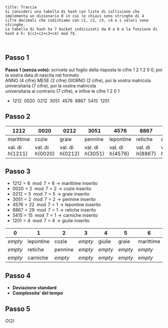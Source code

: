 
```ad-note
title: Traccia
Si consideri una tabella di hash con liste di collisione che implementa un dizionario D in cui le chiavi sono stringhe di 4  
cifre decimali che indichiamo con c1, c2, c3, c4 e i valori sono stringhe.  
La tabella di hash ha 7 bucket indicizzati da 0 a 6 e la funzione di hash è h: $(c1+c2+c3+c4) mod 7$.



```


## Passo 1
**Passo 1 (senza voto)**: scrivete sul foglio della risposta le cifre 1 2 1 2 0 0, poi la vostra data di nascita nel formato  
ANNO (4 cifre) MESE (2 cifre) GIORNO (2 cifre), poi la vostra matricola universitaria (7 cifre), poi la vostra matricola  
universitaria al contrario (7 cifre), e infine le cifre 1 2 0 1

- $1212\ \ 0020\ \ 0212\ \ 3051\ \ 4576\ \ 8867\ \ 5415\ \ 1201$


## Passo 2
| $1212$            | $0020$            | $0212$            | $3051$            | $4576$            | $8867$            | $5415$            | $1201$            |
| ----------------- | ----------------- | ----------------- | ----------------- | ----------------- | ----------------- | ----------------- | ----------------- | 
| marittime         | cozie             | graie             | pennine           | lepontine         | retiche           | carniche          | giulie           |
| val. di $h(1211)$ | val. di $h(0020)$ | val. di $h(0212)$ | val. di $h(3051)$ | val. di $h(4576)$ | val. di $h(8867)$ | val. di $h(5415)$ | val. di $h(1201)$ |   


## Passo 3
- $1212 = 6 \mod{7} = 6 \to \text{marittime \ inserito}$
- $0020 = 2 \mod{7} = 2 \to \text{cozie \ inserito}$
- $0212 = 5 \mod{7} = 5 \to \text{graie \ inserito}$
- $3051 =  2 \mod{7} = 2 \to \text{pennine \ inserito}$
- $4576 =  22 \mod{7} = 1\to \text{lepontine \ inserito}$
- $8867 =  29 \mod{7} = 1\to \text{retiche \  inserito}$
- $5415 = 15 \mod{7} = 1 \to \text{carniche \  inserito}$
- $1201 = 4 \mod{7} = 4 \to \text{giulie \  inserito}$

| 0       | 1         | 2       | 3       | 4       | 5       | 6         |
| ------- | --------- | ------- | ------- | ------- | ------- | --------- |
| _empty_ | lepontine | cozie   | _empty_ | giulie  | graie   | marittime |
| _empty_ | retiche   | pennine | _empty_ | _empty_ | _empty_ | _empty_   |
| _empty_ | carniche  | _empty_ | _empty_ | _empty_ | _empty_ | _empty_   |


## Passo 4
- **Deviazione standard**
- **Complessita' del tempo**


## Passo 5
$O(2)$



